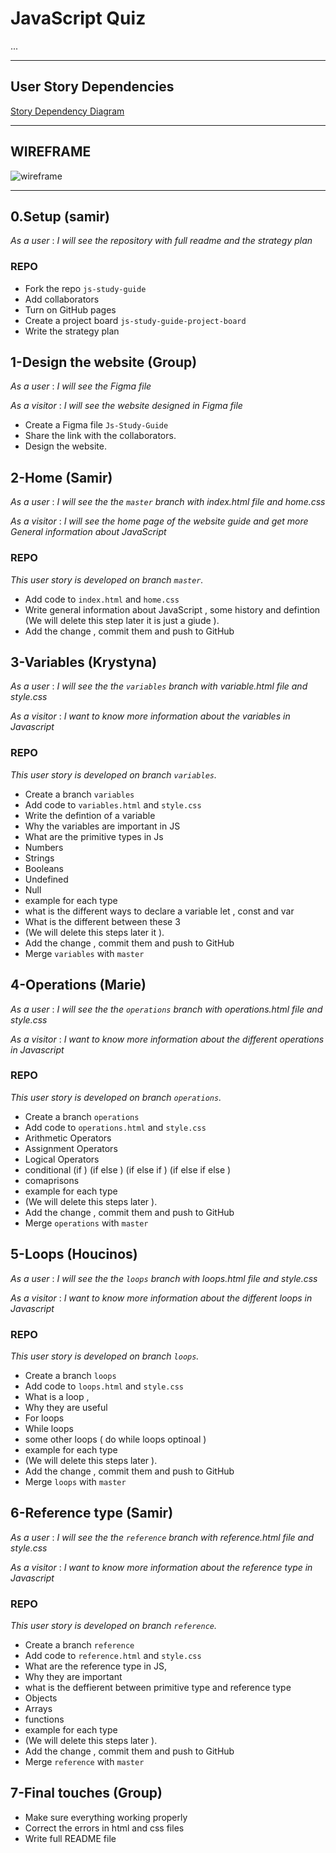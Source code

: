 # JavaScript Quiz

...

---

## User Story Dependencies

[Story Dependency Diagram](https://excalidraw.com/)

---

## WIREFRAME

![wireframe]()

---

## 0.Setup (samir)
_As a user_ : _I will see the repository with full readme and the strategy plan_

### REPO

- Fork the repo `js-study-guide` 
- Add collaborators 
- Turn on GitHub pages 
- Create a project board `js-study-guide-project-board`
- Write the strategy plan 


## 1-Design the website (Group)
_As a user_ : _I will see the Figma file_

_As a visitor_ : _I will see the website designed  in Figma file_

- Create a Figma file `Js-Study-Guide` 
- Share the link with the collaborators.
- Design the website.
  
## 2-Home (Samir)

_As a user_ : _I will see the the `master` branch with index.html file and home.css_

_As a visitor_ : _I will see the home page of the website guide and get more General information about JavaScript_

### REPO

 _This user story is developed on branch `master`._

- Add code to `index.html` and `home.css` 
- Write general information about JavaScript , some history and defintion (We will delete this step later it is just a giude ).
- Add the change , commit them and push to GitHub


## 3-Variables (Krystyna)

_As a user_ : _I will see the the `variables` branch with variable.html file and style.css_

_As a visitor_ : _I want to know more information about the variables in Javascript_

### REPO

 _This user story is developed on branch `variables`._

- Create a branch `variables` 
- Add code to `variables.html` and `style.css` 
- Write the defintion of a variable 
- Why the variables are important in JS
- What are the primitive types in Js
- Numbers
- Strings
- Booleans
- Undefined
- Null
- example for each type 
- what is the different ways to declare a variable  let , const and var 
- What is the different between these 3 
- (We will delete this steps later it  ).
- Add the change , commit them and push to GitHub
- Merge `variables` with `master`

## 4-Operations (Marie)

_As a user_ : _I will see the the `operations` branch with operations.html file and style.css_

_As a visitor_ : _I want to know more information about the different operations in Javascript_

### REPO

 _This user story is developed on branch `operations`._

- Create a branch `operations` 
- Add code to `operations.html` and `style.css` 
- Arithmetic Operators 
- Assignment Operators
- Logical Operators
- conditional (if )  (if  else ) (if else if )  (if else if  else )
- comaprisons
- example for each type 
- (We will delete this steps later ).
- Add the change , commit them and push to GitHub
- Merge `operations` with `master`
  
## 5-Loops (Houcinos)

_As a user_ : _I will see the the `loops` branch with loops.html file and style.css_

_As a visitor_ : _I want to know more information about the different loops in Javascript_

### REPO

 _This user story is developed on branch `loops`._

- Create a branch `loops` 
- Add code to `loops.html` and `style.css` 
- What is a loop , 
- Why they are useful 
- For loops
- While loops
- some other loops ( do while loops optinoal )
- example for each type 
- (We will delete this steps later ).
- Add the change , commit them and push to GitHub
- Merge `loops` with `master`


## 6-Reference type (Samir)

_As a user_ : _I will see the the `reference` branch with reference.html file and style.css_

_As a visitor_ : _I want to know more information about the reference type in Javascript_

### REPO

 _This user story is developed on branch `reference`._

- Create a branch `reference` 
- Add code to `reference.html` and `style.css` 
- What are the reference type in JS, 
- Why they are important 
- what is the deffierent between primitive type and reference type
- Objects
- Arrays
- functions
- example for each type 
- (We will delete this steps later ).
- Add the change , commit them and push to GitHub
- Merge `reference` with `master`

## 7-Final touches  (Group)

- Make sure everything working properly 
- Correct the errors in html and css files 
- Write full README file

